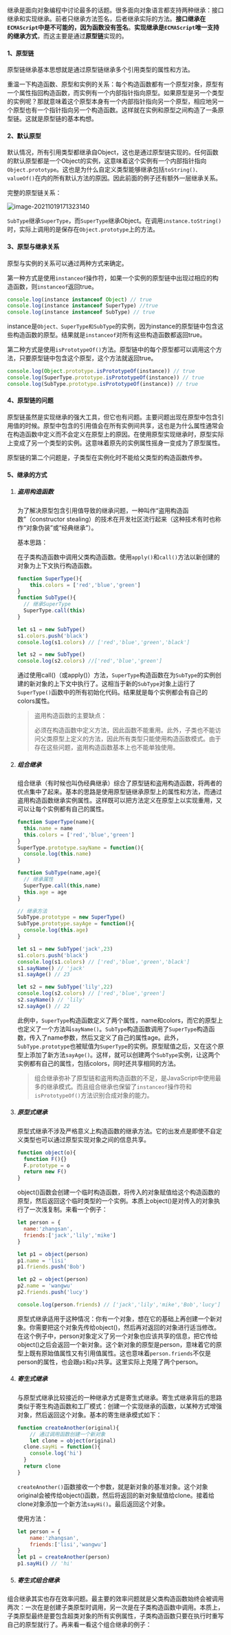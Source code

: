继承是面向对象编程中讨论最多的话题。很多面向对象语言都支持两种继承：接口继承和实现继承。前者只继承方法签名，后者继承实际的方法。**接口继承在`ECMAScript`中是不可能的，因为函数没有签名**。**实现继承是`ECMAScript`唯一支持的继承方式**，而这主要是通过**原型链**实现的。

#### 1、原型链

原型链继承基本思想就是通过原型链继承多个引用类型的属性和方法。

重温一下构造函数、原型和实例的关系：每个构造函数都有一个原型对象，原型有一个属性指回构造函数，而实例有一个内部指针指向原型。如果原型是另一个类型的实例呢？那就意味着这个原型本身有一个内部指针指向另一个原型，相应地另一个原型也有一个指针指向另一个构造函数。这样就在实例和原型之间构造了一条原型链。这就是原型链的基本构想。

#### 2、默认原型

默认情况，所有引用类型都继承自Object，这也是通过原型链实现的。任何函数的默认原型都是一个Object的实例，这意味着这个实例有一个内部指针指向`Object.prototype`。这也是为什么自定义类型能够继承包括`toString()、valueOf()`在内的所有默认方法的原因。因此前面的例子还有额外一层继承关系。

完整的原型链关系：

![image-20211019171323140](https://github.com/limchen233/picgo/blob/master/img/image-20211019171323140.png?raw=true)

`SubType`继承`SuperType`，而`SuperType`继承Object。在调用`instance.toString()`时，实际上调用的是保存在`Object.prototype`上的方法。

#### 3、原型与继承关系

原型与实例的关系可以通过两种方式来确定。

第一种方式是使用`instanceof`操作符，如果一个实例的原型链中出现过相应的构造函数，则`instanceof`返回true。

```js
console.log(instance instanceof Object) // true
console.log(instance instanceof SuperType) //true
console.log(instance instanceof SubType) // true
```

instance是`Object、SuperType和SubType`的实例，因为instance的原型链中包含这些构造函数的原型。结果就是`instanceof`对所有这些构造函数都返回true。

第二种方式是使用`isPrototypeOf()`方法。原型链中的每个原型都可以调用这个方法，只要原型链中包含这个原型，这个方法就返回true。

```js
console.log(Object.prototype.isPrototypeOf(instance)) // true
console.log(SuperType.prototype.isPrototypeOf(instance)) // true
console.log(SubType.prototype.isPrototypeOf(instance)) // true
```

#### 4、原型链的问题

原型链虽然是实现继承的强大工具，但它也有问题。主要问题出现在原型中包含引用值的时候。原型中包含的引用值会在所有实例间共享，这也是为什么属性通常会在构造函数中定义而不会定义在原型上的原因。在使用原型实现继承时，原型实际上变成了另一个类型的实例。这意味着原先的实例属性摇身一变成为了原型属性。

原型链的第二个问题是，子类型在实例化时不能给父类型的构造函数传参。

#### 5、继承的方式

1. ##### 盗用构造函数

	为了解决原型包含引用值导致的继承问题，一种叫作“盗用构造函数”（constructor stealing）的技术在开发社区流行起来（这种技术有时也称作“对象伪装”或“经典继承”）。

	基本思路：

	在子类构造函数中调用父类构造函数。使用`apply()`和`call()`方法以新创建的对象为上下文执行构造函数。

	```js
	function SuperType(){
		this.colors = ['red','blue','green']
	}
	function SubType(){
	  // 继承SuperType
	  SuperType.call(this)
	}
	
	let s1 = new SubType()
	s1.colors.push('black')
	console.log(s1.colors) // ['red','blue','green','black']
	
	let s2 = new SubType()
	console.log(s2.colors) //['red','blue','green']
	```

	通过使用call()（或apply()）方法，`SuperType`构造函数在为`SubType`的实例创建的新对象的上下文中执行了。这相当于新的`SubType`对象上运行了`SuperType()`函数中的所有初始化代码。结果就是每个实例都会有自己的colors属性。

	> 盗用构造函数的主要缺点：
	>
	> 必须在构造函数中定义方法，因此函数不能重用。此外，子类也不能访问父类原型上定义的方法，因此所有类型只能使用构造函数模式。由于存在这些问题，盗用构造函数基本上也不能单独使用。

2. ##### 组合继承

	组合继承（有时候也叫伪经典继承）综合了原型链和盗用构造函数，将两者的优点集中了起来。基本的思路是使用原型链继承原型上的属性和方法，而通过盗用构造函数继承实例属性。这样既可以把方法定义在原型上以实现重用，又可以让每个实例都有自己的属性。

	```js
	function SuperType(name){
	  this.name = name
	  this.colors = ['red','blue','green']
	}
	SuperType.prototype.sayName = function(){
	  console.log(this.name)
	}
	
	function SubType(name,age){
	  // 继承属性
	  SuperType.call(this,name)
	  this.age = age
	}
	
	// 继承方法
	SubType.prototype = new SuperType()
	SubType.prototype.sayAge = function(){
	  console.log(this.age)
	}
	
	let s1 = new SubType('jack',23)
	s1.colors.push('black')
	console.log(s1.colors) // ['red','blue','green','black']
	s1.sayName() // 'jack'
	s1.sayAge() // 23
	
	let s2 = new SubType('lily',22)
	console.log(s2.colors) // ['red','blue','green']
	s2.sayName() // 'lily'
	s2.sayAge() // 22
	```

	此例中，`SuperType`构造函数定义了两个属性，name和colors，而它的原型上也定义了一个方法叫`sayName()`。`SubType`构造函数调用了`SuperType`构造函数，传入了name参数，然后又定义了自己的属性age。此外，`SubType.prototype`也被赋值为`SuperType`的实例。原型赋值之后，又在这个原型上添加了新方法`sayAge()`。这样，就可以创建两个`SubType`实例，让这两个实例都有自己的属性，包括colors，同时还共享相同的方法。

	> 组合继承弥补了原型链和盗用构造函数的不足，是JavaScript中使用最多的继承模式。而且组合继承也保留了`instanceof`操作符和`isPrototypeOf()`方法识别合成对象的能力。

3. ##### 原型式继承

	原型式继承不涉及严格意义上构造函数的继承方法。它的出发点是即使不自定义类型也可以通过原型实现对象之间的信息共享。

	```js
	function object(o){
	  function F(){}
	  F.prototype = o
	  return new F()
	}
	```

	object()函数会创建一个临时构造函数，将传入的对象赋值给这个构造函数的原型，然后返回这个临时类型的一个实例。本质上object()是对传入的对象执行了一次浅复制。来看一个例子：

	```js
	let person = {
	  name:'zhangsan',
	  friends:['jack','lily','mike']
	}
	
	let p1 = object(person)
	p1.name = 'lisi'
	p1.friends.push('Bob')
	
	let p2 = object(person)
	p2.name = 'wangwu'
	p2.friends.push('lucy')
	
	console.log(person.friends) // ['jack','lily','mike','Bob','lucy']
	```

	原型式继承适用于这种情况：你有一个对象，想在它的基础上再创建一个新对象。你需要把这个对象先传给object()，然后再对返回的对象进行适当修改。在这个例子中，person对象定义了另一个对象也应该共享的信息，把它传给object()之后会返回一个新对象。这个新对象的原型是person，意味着它的原型上既有原始值属性又有引用值属性。这也意味着`person.friends`不仅是person的属性，也会跟`p1`和`p2`共享。这里实际上克隆了两个person。

4. ##### 寄生式继承

	与原型式继承比较接近的一种继承方式是寄生式继承。寄生式继承背后的思路类似于寄生构造函数和工厂模式：创建一个实现继承的函数，以某种方式增强对象，然后返回这个对象。基本的寄生继承模式如下：

	```js
	function createAnother(original){
		// 通过调用函数创建一个新对象
		let clone = object(original)
	  clone.sayHi = function(){
	    console.log('hi')
	  }
	  return clone
	}
	```

	`createAnother()`函数接收一个参数，就是新对象的基准对象。这个对象original会被传给object()函数，然后将返回的新对象赋值给clone。接着给clone对象添加一个新方法`sayHi()`。最后返回这个对象。

	使用方法：

	```js
	let person = {
		name:'zhangsan',
		friends:['lisi','wangwu']
	}
	let p1 = createAnother(person)
	p1.sayHi() // 'hi'
	```

	

5. ##### 寄生式组合继承

组合继承其实也存在效率问题。最主要的效率问题就是父类构造函数始终会被调用两次：一次在是创建子类原型时调用，另一次是在子类构造函数中调用。本质上，子类原型最终是要包含超类对象的所有实例属性，子类构造函数只要在执行时重写自己的原型就行了。再来看一看这个组合继承的例子：

```

```

